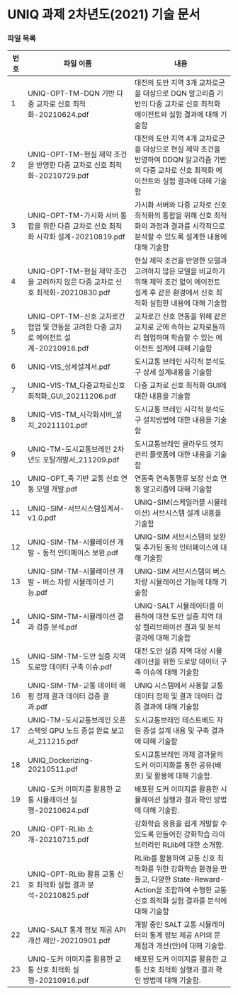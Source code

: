 # UNIQ 과제 2차년도(2021) 기술 문서

### 파일 목록
번호 | 파일 이름 | 내용
--- | ------------ | -------------
1 | UNIQ-OPT-TM-DQN 기반 다중 교차로 신호 최적화-20210624.pdf | 대전의 도안 지역 3개 교차로군을 대상으로 DQN 알고리즘 기반의 다중 교차로 신호 최적화 에이전트와 실험 결과에 대해 기술함
2 | UNIQ-OPT-TM-현실 제약 조건을 반영한 다중 교차로 신호 최적화-20210729.pdf | 대전의 도안 지역 4개 교차로군을 대상으로 현실 제약 조건을 반영하여 DDQN 알고리즘 기반의 다중 교차로 신호 최적화 에이전트와 실험 결과에 대해 기술함
3 | UNIQ-OPT-TM-가시화 서버 통합을 위한 다중 교차로 신호 최적화 시각화 설계-20210819.pdf | 가시화 서버와 다중 교차로 신호 최적화의 통합을 위해 신호 최적화의 과정과 결과를 시각적으로 분석할 수 있도록 설계한 내용에 대해 기술함
4 | UNIQ-OPT-TM-현실 제약 조건을 고려하지 않은 다중 교차로 신호 최적화-20210830.pdf | 현실 제약 조건을 반영한 모델과 고려하지 않은 모델을 비교하기 위해 제약 조건 없이 에이전트 설계 후 같은 환경에서 신호 최적화 실험한 내용에 대해 기술함
5 | UNIQ-OPT-TM-신호 교차로간 협업 및 연동을 고려한 다중 교차로 에이전트 설계-20210916.pdf | 교차로간 신호 연동을 위해 같은 교차로 군에 속하는 교차로들끼리 협업하며 학습할 수 있는 에이전트 설계에 대해 기술함
6 | UNIQ-VIS_상세설계서.pdf | 도시교통 브레인 시각적 분석도구 상세 설계내용을 기술함
7 | UNIQ-VIS-TM_다중교차로신호최적화_GUI_20211206.pdf | 다중 교차로 신호 최적화 GUI에 대한 내용을 기술함
8 | UNIQ-VIS-TM_시각화서버_설치_20211101.pdf | 도시교통 브레인 시각적 분석도구 설치방법에 대한 내용을 기술함
9 | UNIQ-TM-도시교통브레인 2차년도 포탈개발서_211209.pdf | 도시교통브레인 클라우드 엣지 관리 플랫폼에 대한 내용을 기술함
10 | UNIQ-OPT_축 기반 교통 신호 연동 모델 개발.pdf | 연동축 연속통행류 보장 신호 연동 알고리즘에 대해 기술함
11 | UNIQ-SIM-서브시스템설계서-v1.0.pdf | UNIQ-SIM(스케일러블 시뮬레이션) 서브시스템 설계 내용을 기술함
12 | UNIQ-SIM-TM-시뮬레이션 개발 - 동적 인터페이스 보완.pdf | UNIQ-SIM 서브시스템의 보완 및 추가된 동적 인터페이스에 대해 기술함
13 | UNIQ-SIM-TM-시뮬레이션 개발 - 버스 차량 시뮬레이션 기능.pdf | UNIQ-SIM 서브시스템의 버스 차량 시뮬레이션 기능에 대해 기술함
14 | UNIQ-SIM-TM-시뮬레이션 결과 검증 분석.pdf | UNIQ-SALT 시뮬레이터를 이용하여 대전 도안 실증 지역 대상 캘리브레이션 결과 및 분석 결과에 대해 기술함
15 | UNIQ-SIM-TM-도안 실증 지역 도로망 데이터 구축 이슈.pdf | 대전 도안 실증 지역 대상 시뮬레이션을 위한 도로망 데이터 구축 이슈에 대해 기술함
16 | UNIQ-SIM-TM-교통 데이터 매핑 정제 결과 데이터 검증 결과.pdf | UNIQ 시스템에서 사용할 교통 데이터 정제 및 결과 데이터 검증 결과에 대해 기술함
17 | UNIQ-TM-도시교통브레인 오픈스택잇 GPU 노드 증설 완료 보고서_211215.pdf | 도시교통브레인 테스트베드 자원 증설 설계 내용 및 구축 결과에 대해 기술함
18 | UNIQ_Dockerizing-20210511.pdf | 도시교통브레인 과제 결과물의 도커 이미지화를 통한 공유(배포) 및 활용에 대해 기술함.
19 | UNIQ-도커 이미지를 활용한 교통 시뮬레이션 실행-20210624.pdf | 배포된 도커 이미지를 활용한 시뮬레이션 실행과 결과 확인 방법에 대해 기술함.
20 | UNIQ-OPT-RLlib 소개-20210715.pdf | 강화학습 응용을 쉽게 개발할 수 있도록 만들어진 강화학습 라이브러리인 RLlib에 대한 소개함.
21 | UNIQ-OPT-RLlib 활용 교통 신호 최적화 실험 결과 분석-20210825.pdf | RLlib를 활용하여 교통 신호 최적화를 위한 강화학습 환경을 만들고, 다양한 State-Reward-Action을 조합하여 수행한 교통 신호 최적화 실험 결과를 분석에 대해 기술함
22 | UNIQ-SALT 통계 정보 제공 API 개선 제안-20210901.pdf | 개발 중인 SALT 교통 시뮬레이터의 통계 정보 제공 API의 문제점과 개선(안)에 대해 기술함.
23 | UNIQ-도커 이미지를 활용한 교통 신호 최적화 실행-20210916.pdf | 배포된 도커 이미지를 활용한 교통 신호 최적화 실행과 결과 확인 방법에 대해 기술함.
